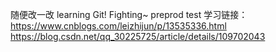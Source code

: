 随便改一改
learning Git!
Fighting~
preprod
test
学习链接：
https://www.cnblogs.com/leizhijun/p/13535336.html
https://blog.csdn.net/qq_30225725/article/details/109702043

